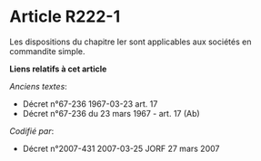 # Article R222-1

Les dispositions du chapitre Ier sont applicables aux sociétés en commandite simple.

**Liens relatifs à cet article**

_Anciens textes_:

  - Décret n°67-236 1967-03-23 art. 17
  - Décret n°67-236 du 23 mars 1967 - art. 17 (Ab)

_Codifié par_:

  - Décret n°2007-431 2007-03-25 JORF 27 mars 2007
